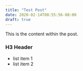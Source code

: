 ```yaml
---
title: "Test Post"
date: 2020-02-14T08:55:56-08:00
draft: true
---
```


This is the content within the post.

### H3 Header

- list item 1
- list item 2